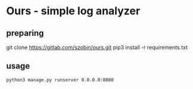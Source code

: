 # Ours - simple log analyzer

## preparing
git clone https://gitlab.com/szobin/ours.git
pip3 install -r requirements.txt

## usage

```
python3 manage.py runserver 0.0.0.0:8080
```

